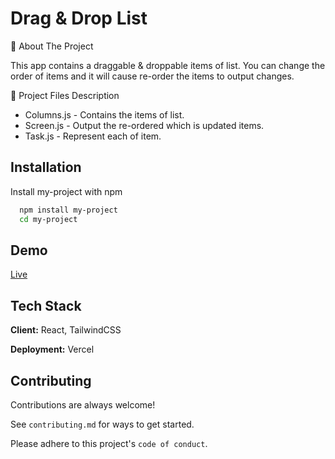 # Drag & Drop List

📝 About The Project

<p>
This app contains a draggable & droppable items of list. You can change the order of items and it will cause re-order the items to output changes.
</p>

💾 Project Files Description

- Columns.js - Contains the items of list.
- Screen.js - Output the re-ordered which is updated items.
- Task.js - Represent each of item.

## Installation 

Install my-project with npm

```bash 
  npm install my-project
  cd my-project
```


## Demo

[Live](https://react-drag-drop-list.vercel.app/)

## Tech Stack

**Client:** React, TailwindCSS

**Deployment:** Vercel


## Contributing

Contributions are always welcome!

See `contributing.md` for ways to get started.

Please adhere to this project's `code of conduct`.

